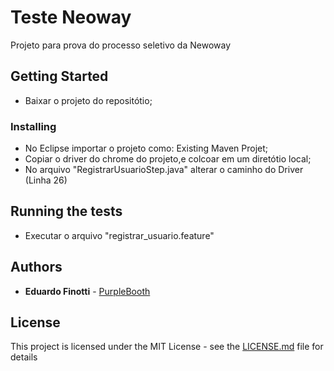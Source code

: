 # Teste Neoway

Projeto para prova do processo seletivo da Newoway

## Getting Started

- Baixar o projeto do repositótio;

### Installing

- No Eclipse importar o projeto como: Existing Maven Projet;
- Copiar o driver do chrome do projeto,e  colcoar em um diretótio local;
- No arquivo "RegistrarUsuarioStep.java" alterar o caminho do Driver (Linha 26)

## Running the tests

- Executar o arquivo "registrar_usuario.feature"

## Authors

* **Eduardo Finotti** - [PurpleBooth](https://github.com/eduardofinotti)

## License

This project is licensed under the MIT License - see the [LICENSE.md](LICENSE.md) file for details

